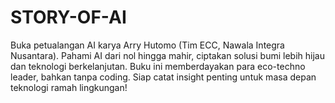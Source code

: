 # STORY-OF-AI
Buka petualangan AI karya Arry Hutomo (Tim ECC, Nawala Integra Nusantara). Pahami AI dari nol hingga mahir, ciptakan solusi bumi lebih hijau dan teknologi berkelanjutan. Buku ini memberdayakan para eco-techno leader, bahkan tanpa coding. Siap catat insight penting untuk masa depan teknologi ramah lingkungan!
